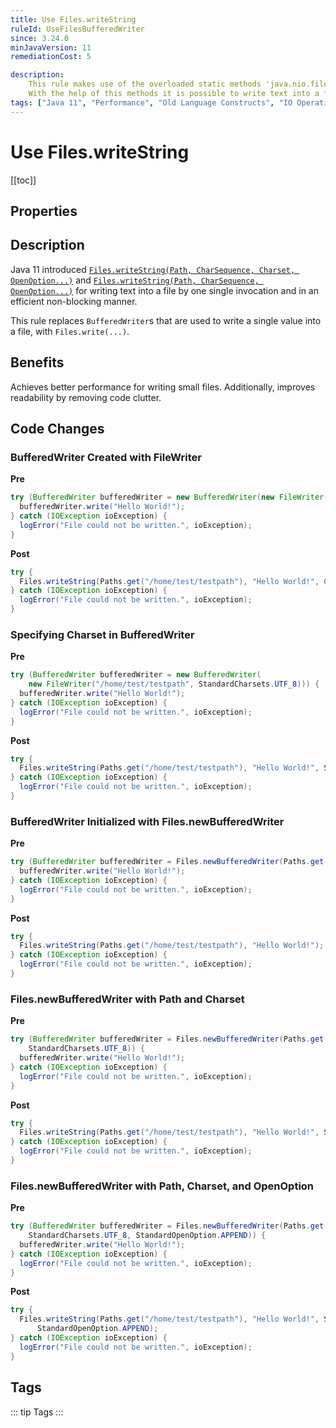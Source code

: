 ```yaml
---
title: Use Files.writeString
ruleId: UseFilesBufferedWriter
since: 3.24.0
minJavaVersion: 11
remediationCost: 5

description:
    This rule makes use of the overloaded static methods 'java.nio.file.Files.writeString' which were introduced in Java 11. 
    With the help of this methods it is possible to write text into a file in an efficient non-blocking manner by one single invocation. 
tags: ["Java 11", "Performance", "Old Language Constructs", "IO Operations"]
---
```


# Use Files.writeString

[[toc]]

## Properties

<RuleProperties />

## Description

Java 11 introduced [`Files.writeString(Path, CharSequence, Charset, OpenOption...)`](https://docs.oracle.com/en/java/javase/11/docs/api/java.base/java/nio/file/Files.html#writeString(java.nio.file.Path,java.lang.CharSequence,java.nio.charset.Charset,java.nio.file.OpenOption...)) and [`Files.writeString(Path, CharSequence, OpenOption...)`](https://docs.oracle.com/en/java/javase/11/docs/api/java.base/java/nio/file/Files.html#writeString(java.nio.file.Path,java.lang.CharSequence,java.nio.file.OpenOption...)) for writing text into a file by one single invocation and in an efficient non-blocking manner. 

This rule replaces `BufferedWriter`s that are used to write a single value into a file, with `Files.write(...)`.

## Benefits

Achieves better performance for writing small files. Additionally, improves readability by removing code clutter. 

## Code Changes

### BufferedWriter Created with FileWriter

__Pre__
```java
try (BufferedWriter bufferedWriter = new BufferedWriter(new FileWriter("/home/test/testpath"))) {
  bufferedWriter.write("Hello World!");
} catch (IOException ioException) {
  logError("File could not be written.", ioException);
}
```

__Post__
```java
try {
  Files.writeString(Paths.get("/home/test/testpath"), "Hello World!", Charset.defaultCharset());
} catch (IOException ioException) {
  logError("File could not be written.", ioException);
}
```

### Specifying Charset in BufferedWriter

__Pre__
```java
try (BufferedWriter bufferedWriter = new BufferedWriter(
    new FileWriter("/home/test/testpath", StandardCharsets.UTF_8))) {
  bufferedWriter.write("Hello World!");
} catch (IOException ioException) {
  logError("File could not be written.", ioException);
}
```

__Post__
```java
try {
  Files.writeString(Paths.get("/home/test/testpath"), "Hello World!", StandardCharsets.UTF_8);
} catch (IOException ioException) {
  logError("File could not be written.", ioException);
}
```

### BufferedWriter Initialized with Files.newBufferedWriter

__Pre__
```java
try (BufferedWriter bufferedWriter = Files.newBufferedWriter(Paths.get("/home/test/testpath"))) {
  bufferedWriter.write("Hello World!");
} catch (IOException ioException) {
  logError("File could not be written.", ioException);
}
```

__Post__
```java
try {
  Files.writeString(Paths.get("/home/test/testpath"), "Hello World!");
} catch (IOException ioException) {
  logError("File could not be written.", ioException);
}
```

### Files.newBufferedWriter with Path and Charset

__Pre__
```java
try (BufferedWriter bufferedWriter = Files.newBufferedWriter(Paths.get("/home/test/testpath"),
    StandardCharsets.UTF_8)) {
  bufferedWriter.write("Hello World!");
} catch (IOException ioException) {
  logError("File could not be written.", ioException);
}
```

__Post__
```java
try {
  Files.writeString(Paths.get("/home/test/testpath"), "Hello World!", StandardCharsets.UTF_8);
} catch (IOException ioException) {
  logError("File could not be written.", ioException);
}
```

### Files.newBufferedWriter with Path, Charset, and OpenOption 

__Pre__
```java
try (BufferedWriter bufferedWriter = Files.newBufferedWriter(Paths.get("/home/test/testpath"),
    StandardCharsets.UTF_8, StandardOpenOption.APPEND)) {
  bufferedWriter.write("Hello World!");
} catch (IOException ioException) {
  logError("File could not be written.", ioException);
}
```

__Post__
```java
try {
  Files.writeString(Paths.get("/home/test/testpath"), "Hello World!", StandardCharsets.UTF_8,
      StandardOpenOption.APPEND);
} catch (IOException ioException) {
  logError("File could not be written.", ioException);
}
```

<VersionNotice />

## Tags

::: tip Tags
<TagLinks />
:::